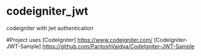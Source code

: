 # codeigniter_jwt
codeigniter with jwt authentication


#Project uses
[CodeIgniter] https://www.codeigniter.com/
[CodeIgniter-JWT-Sample] https://github.com/ParitoshVaidya/CodeIgniter-JWT-Sample
